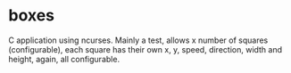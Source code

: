 # boxes
C application using ncurses. Mainly a test, allows x number of squares (configurable), each square has their own x, y, speed, direction, width and height, again, all configurable.
